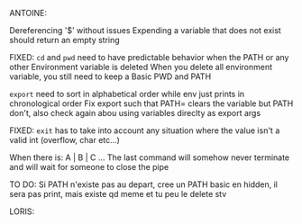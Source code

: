 ANTOINE:

Dereferencing '$' without issues
Expending a variable that does not exist should return an empty string

FIXED:
`cd` and `pwd` need to have predictable behavior when the PATH or any other Environment variable is deleted
When you delete all environment variable, you still need to keep a Basic PWD and PATH

`export` need to sort in alphabetical order while env just prints in chronological order
Fix export such that PATH= clears the variable but PATH don't, also check again abou using variables direclty as export args

FIXED:
`exit` has to take into account any situation where the value isn't a valid int (overflow, char etc...)

When there is:
	A | B | C ...
The last command will somehow never terminate and will wait for someone to close the pipe

TO DO:
	Si PATH n'existe pas au depart, cree un PATH basic en hidden, il sera pas print, mais existe qd meme et tu peu le delete stv


LORIS: